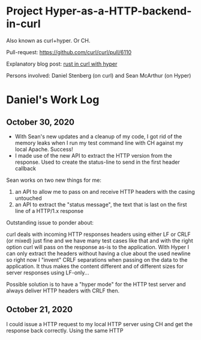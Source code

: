 # Project Hyper-as-a-HTTP-backend-in-curl

Also known as curl+hyper. Or CH.

Pull-request: https://github.com/curl/curl/pull/6110

Explanatory blog post: [rust in curl with hyper](https://daniel.haxx.se/blog/2020/10/09/rust-in-curl-with-hyper/)

Persons involved: Daniel Stenberg (on curl) and Sean McArthur (on Hyper)

# Daniel's Work Log

## October 30, 2020

- With Sean's new updates and a cleanup of my code, I got rid of the memory leaks when I run my test command line with CH against my local Apache. Success!
- I made use of the new API to extract the HTTP version from the response. Used to create the status-line to send in the first header callback

Sean works on two new things for me:
 1. an API to allow me to pass on and receive HTTP headers with the casing untouched
 2. an API to extract the "status message", the text that is last on the first line of a HTTP/1.x response

Outstanding issue to ponder about:

curl deals with incoming HTTP responses headers using either LF or CRLF (or mixed) just fine and we have many test cases like that and with the right option curl will pass on the response as-is to the application. With Hyper I can only extract the headers without having a clue about the used newline so right now I "invent" CRLF separations when passing on the data to the application. It thus makes the content different and of different sizes for server responses using LF-only...

Possible solution is to have a "hyper mode" for the HTTP test server and always deliver HTTP headers with CRLF then.

## October 21, 2020

I could issue a HTTP request to my local HTTP server using CH and get the response back correctly. Using the same HTTP 